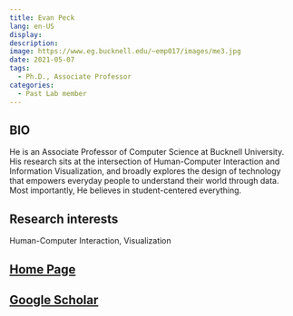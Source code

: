 ```yaml
---
title: Evan Peck
lang: en-US
display: 
description: 
image: https://www.eg.bucknell.edu/~emp017/images/me3.jpg
date: 2021-05-07
tags:
  - Ph.D., Associate Professor
categories:
  - Past Lab member
--- 
```


## BIO
He is an Associate Professor of Computer Science at Bucknell University. His research sits at the intersection of Human-Computer Interaction and Information Visualization, and broadly explores the design of technology that empowers everyday people to understand their world through data. Most importantly, He believes in student-centered everything.


## Research interests
Human-Computer Interaction, Visualization

## [Home Page](https://www.eg.bucknell.edu/~emp017/)

## [Google Scholar](https://scholar.google.com/citations?user=H4TdGyYAAAAJ&hl=en&oi=ao)